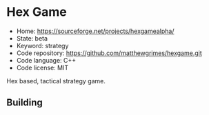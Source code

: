 # Hex Game

- Home: https://sourceforge.net/projects/hexgamealpha/
- State: beta
- Keyword: strategy
- Code repository: https://github.com/matthewgrimes/hexgame.git
- Code language: C++
- Code license: MIT

Hex based, tactical strategy game.

## Building
